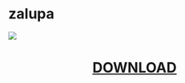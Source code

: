 # zalupa

  <a href="https://github.com/"> <img src="https://www.unisender.com/wp-content/uploads/2023/03/dorvej-eto.png"> </a>


  <H1 align=center><a href=""> DOWNLOAD </a></H1>
